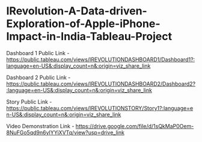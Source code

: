 # IRevolution-A-Data-driven-Exploration-of-Apple-iPhone-Impact-in-India-Tableau-Project

Dashboard 1 Public Link - https://public.tableau.com/views/IREVOLUTIONDASHBOARD1/Dashboard1?:language=en-US&:display_count=n&:origin=viz_share_link

Dashboard 2 Public Link - https://public.tableau.com/views/IREVOLUTIONDASHBOARD2/Dashboard2?:language=en-US&:display_count=n&:origin=viz_share_link

Story Public Link - https://public.tableau.com/views/IREVOLUTIONSTORY/Story1?:language=en-US&:display_count=n&:origin=viz_share_link

Video Demonstration Link - https://drive.google.com/file/d/1sQkMaP0Oem-8NuFGo5qd9n6yIYYiXVTq/view?usp=drive_link
